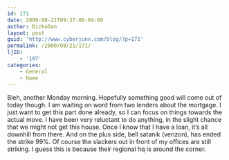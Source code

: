 ```yaml
---
id: 171
date: 2000-08-21T09:37:00-04:00
author: DizkoDan
layout: post
guid: 'http://www.cyberjunx.com/blog/?p=171'
permalink: /2000/08/21/171/
ljID:
    - '197'
categories:
    - General
    - Home
---
```


Bleh, another Monday morning. Hopefully something good will come out of today though. I am waiting on word from two lenders about the mortgage. I just want to get this part done already, so I can focus on things towards the actual move. I have been very reluctant to do anything, in the slight chance that we might not get this house. Once I know that I have a loan, it’s all downhill from there. And on the plus side, bell satanik (verizon), has ended the strike 99%. Of course the slackers out in front of my offices are still striking. I guess this is because their regional hq is around the corner.